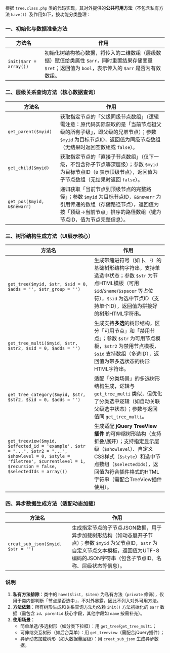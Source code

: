 根据 `tree.class.php` 类的代码实现，其对外提供的**公共可用方法**（不包含私有方法 `have()`）及作用如下，按功能分类整理：


### 一、初始化与数据准备方法
| 方法名                | 作用                                                                 |
|-----------------------|----------------------------------------------------------------------|
| `init($arr = array())` | 初始化树结构核心数据，将传入的二维数组（层级数据）赋值给类属性 `$arr`，同时重置结果存储变量 `$ret`；返回值为 `bool`，表示传入的 `$arr` 是否为有效数组。 |


### 二、层级关系查询方法（核心数据查询）
| 方法名                  | 作用                                                                 |
|-------------------------|----------------------------------------------------------------------|
| `get_parent($myid)`     | 获取指定节点的「父级同级节点数组」（逻辑需注意：原代码实际获取的是「当前节点祖父级的所有子级」，即父级的兄弟节点）；参数 `$myid` 为目标节点ID，返回值为同级节点数组（无结果时返回空数组或 `false`）。 |
| `get_child($myid)`      | 获取指定节点的「直接子节点数组」（仅下一级，不包含孙子节点等深层级）；参数 `$myid` 为目标节点ID（`0` 表示顶级节点），返回值为子节点数组（无结果时返回 `false`）。 |
| `get_pos($myid, &$newarr)` | 递归获取「当前节点到顶级节点的完整路径」；参数 `$myid` 为目标节点ID，`&$newarr` 为引用传递的数组（存储路径节点），返回值为按「顶级→当前节点」排序的路径数组（键为节点ID，值为节点完整信息）。 |


### 三、树形结构生成方法（UI展示核心）
| 方法名                                                                 | 作用                                                                 |
|------------------------------------------------------------------------|----------------------------------------------------------------------|
| `get_tree($myid, $str, $sid = 0, $adds = '', $str_group = '')`          | 生成带缩进符号（如 `├`、`└`）的基础树形结构字符串，支持单选选中状态；参数 `$str` 为节点HTML模板（可用 `$id`/`$name`/`$spacer` 等占位符），`$sid` 为选中节点ID（支持单个ID），返回值为拼接好的树形HTML字符串。 |
| `get_tree_multi($myid, $str, $str2, $sid = 0, $adds = '')`             | 生成支持**多选**的树形结构，区分「可用节点」和「禁用节点」；参数 `$str` 为可用节点模板，`$str2` 为禁用节点模板，`$sid` 支持数组（多选ID），返回值为带多选状态的树形HTML字符串。 |
| `get_tree_category($myid, $str, $str2, $sid = 0, $adds = '')`          | 适配「分类场景」的多选树形结构生成，逻辑与 `get_tree_multi` 类似，但优化了分类选中逻辑（如自动关联父级选中状态）；参数与返回值同 `get_tree_multi`。 |
| `get_treeview($myid, $effected_id = 'example', $str = "...", $str2 = "...", $showlevel = 0, $style = 'filetree', $currentlevel = 1, $recursion = false, $selectedIds = array())` | 生成适配 **jQuery TreeView 插件** 的可伸缩树形结构（支持折叠/展开）；支持指定显示层级（`$showlevel`）、自定义CSS样式（`$style`）和选中节点数组（`$selectedIds`），返回值为符合插件格式的HTML字符串（需配合TreeView插件使用）。 |


### 四、异步数据生成方法（适配动态加载）
| 方法名                          | 作用                                                                 |
|---------------------------------|----------------------------------------------------------------------|
| `creat_sub_json($myid, $str = '')` | 生成指定节点的子节点JSON数据，用于异步加载树形结构（如动态展开子节点）；参数 `$myid` 为父节点ID，`$str` 为自定义节点文本模板，返回值为UTF-8编码的JSON字符串（包含子节点ID、名称、层级状态等信息）。 |


### 说明
1. **私有方法排除**：类中的 `have($list, $item)` 为私有方法（`private` 修饰），仅用于类内部判断「节点是否选中」，不对外暴露，因此不列入对外可用方法。
2. **方法依赖**：所有树形生成和关系查询方法均依赖 `init()` 方法初始化的 `$arr` 数据（需包含 `id`、`parentid` 核心字段，其他字段如 `name` 按需补充）。
3. **使用场景**：  
   - 简单单选/多选树形（如分类下拉框）：用 `get_tree`/`get_tree_multi`；  
   - 可伸缩交互树形（如后台菜单）：用 `get_treeview`（需配合jQuery插件）；  
   - 异步动态加载树形（如大数据量层级）：用 `creat_sub_json` 生成异步数据。
